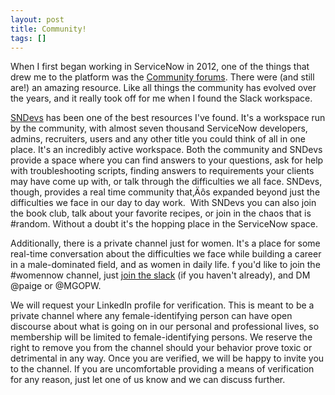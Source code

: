 ```yaml
---
layout: post
title: Community!
tags: []
---
```


When I first began working in ServiceNow in 2012, one of the things that drew me to the platform was the [Community forums](https://community.servicenow.com/community)</a>. There were (and still are!) an amazing resource. Like all things the community has evolved over the years, and it really took off for me when I found the Slack workspace.

[SNDevs](https://sndevs.com/) has been one of the best resources I've found. It's a workspace run by the community, with almost seven thousand ServiceNow developers, admins, recruiters, users and any other title you could think of all in one place. It's an incredibly active workspace. Both the community and SNDevs provide a space where you can find answers to your questions, ask for help with troubleshooting scripts, finding answers to requirements your clients may have come up with, or talk through the difficulties we all face.  SNDevs, though, provides a real time community that‚Äôs expanded beyond just the difficulties we face in our day to day work.&nbsp; With SNDevs you can also join the book club, talk about your favorite recipes, or join in the chaos that is #random. Without a doubt it's the hopping place in the ServiceNow space.

Additionally, there is a private channel just for women. It's a place for some real-time conversation about the difficulties we face while building a career in a male-dominated field, and as women in daily life. f you'd like to join the #womennow channel, just [join the slack](https://snowslack.herokuapp.com/) (if you haven't already), and DM @paige or @MGOPW.

We will request your LinkedIn profile for verification. This is meant to be a private channel where any female-identifying person can have open discourse about what is going on in our personal and professional lives, so membership will be limited to female-identifying persons. We reserve the right to remove you from the channel should your behavior prove toxic or detrimental in any way. Once you are verified, we will be happy to invite you to the channel. If you are uncomfortable providing a means of verification for any reason, just let one of us know and we can discuss further.
